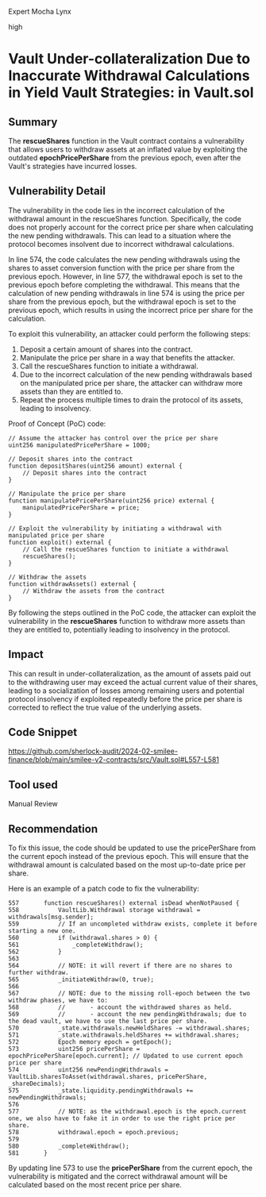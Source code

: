 Expert Mocha Lynx

high

# Vault Under-collateralization Due to Inaccurate Withdrawal Calculations in Yield Vault Strategies: in Vault.sol

## Summary
The **rescueShares** function in the Vault contract contains a vulnerability that allows users to withdraw assets at an inflated value by exploiting the outdated **epochPricePerShare** from the previous epoch, even after the Vault's strategies have incurred losses.
## Vulnerability Detail
The vulnerability in the code lies in the incorrect calculation of the withdrawal amount in the rescueShares function. Specifically, the code does not properly account for the correct price per share when calculating the new pending withdrawals. This can lead to a situation where the protocol becomes insolvent due to incorrect withdrawal calculations.

In line 574, the code calculates the new pending withdrawals using the shares to asset conversion function with the price per share from the previous epoch. However, in line 577, the withdrawal epoch is set to the previous epoch before completing the withdrawal. This means that the calculation of new pending withdrawals in line 574 is using the price per share from the previous epoch, but the withdrawal epoch is set to the previous epoch, which results in using the incorrect price per share for the calculation.

To exploit this vulnerability, an attacker could perform the following steps:

1. Deposit a certain amount of shares into the contract.
2. Manipulate the price per share in a way that benefits the attacker.
3. Call the rescueShares function to initiate a withdrawal.
4. Due to the incorrect calculation of the new pending withdrawals based on the manipulated price per share, the attacker can withdraw more assets than they are entitled to.
5. Repeat the process multiple times to drain the protocol of its assets, leading to insolvency.

Proof of Concept (PoC) code:

```solidity
// Assume the attacker has control over the price per share
uint256 manipulatedPricePerShare = 1000;

// Deposit shares into the contract
function depositShares(uint256 amount) external {
    // Deposit shares into the contract
}

// Manipulate the price per share
function manipulatePricePerShare(uint256 price) external {
    manipulatedPricePerShare = price;
}

// Exploit the vulnerability by initiating a withdrawal with manipulated price per share
function exploit() external {
    // Call the rescueShares function to initiate a withdrawal
    rescueShares();
}

// Withdraw the assets
function withdrawAssets() external {
    // Withdraw the assets from the contract
}
```
By following the steps outlined in the PoC code, the attacker can exploit the vulnerability in the **rescueShares** function to withdraw more assets than they are entitled to, potentially leading to insolvency in the protocol.
## Impact
This can result in under-collateralization, as the amount of assets paid out to the withdrawing user may exceed the actual current value of their shares, leading to a socialization of losses among remaining users and potential protocol insolvency if exploited repeatedly before the price per share is corrected to reflect the true value of the underlying assets.
## Code Snippet
https://github.com/sherlock-audit/2024-02-smilee-finance/blob/main/smilee-v2-contracts/src/Vault.sol#L557-L581
## Tool used

Manual Review

## Recommendation
To fix this issue, the code should be updated to use the pricePerShare from the current epoch instead of the previous epoch. This will ensure that the withdrawal amount is calculated based on the most up-to-date price per share.

Here is an example of a patch code to fix the vulnerability:

```solidity
557       function rescueShares() external isDead whenNotPaused {
558           VaultLib.Withdrawal storage withdrawal = withdrawals[msg.sender];
559           // If an uncompleted withdraw exists, complete it before starting a new one.
560           if (withdrawal.shares > 0) {
561               _completeWithdraw();
562           }
563   
564           // NOTE: it will revert if there are no shares to further withdraw.
565           _initiateWithdraw(0, true);
566   
567           // NOTE: due to the missing roll-epoch between the two withdraw phases, we have to:
568           //       - account the withdrawed shares as held.
569           //       - account the new pendingWithdrawals; due to the dead vault, we have to use the last price per share.
570           _state.withdrawals.newHeldShares -= withdrawal.shares;
571           _state.withdrawals.heldShares += withdrawal.shares;
572           Epoch memory epoch = getEpoch();
573           uint256 pricePerShare = epochPricePerShare[epoch.current]; // Updated to use current epoch price per share
574           uint256 newPendingWithdrawals = VaultLib.sharesToAsset(withdrawal.shares, pricePerShare, _shareDecimals);
575           _state.liquidity.pendingWithdrawals += newPendingWithdrawals;
576   
577           // NOTE: as the withdrawal.epoch is the epoch.current one, we also have to fake it in order to use the right price per share.
578           withdrawal.epoch = epoch.previous;
579   
580           _completeWithdraw();
581       }
```
By updating line 573 to use the **pricePerShare** from the current epoch, the vulnerability is mitigated and the correct withdrawal amount will be calculated based on the most recent price per share.